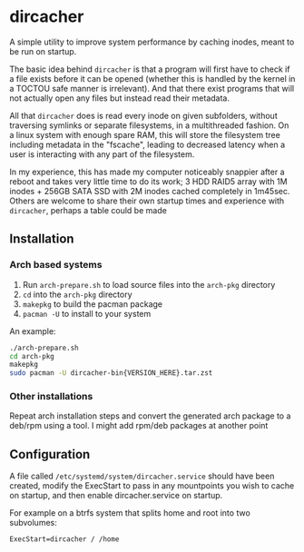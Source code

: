 # dircacher
A simple utility to improve system performance by caching inodes, meant to be run on startup.

The basic idea behind `dircacher` is that a program will first have to check if a file exists before it 
can be opened (whether this is handled by the kernel in a TOCTOU safe manner is irrelevant). And that there 
exist programs that will not actually open any files but instead read their metadata.

All that `dircacher` does is read every inode on given subfolders, without traversing symlinks or separate filesystems, in a 
multithreaded fashion. On a linux system with enough spare RAM, this will store the filesystem tree including metadata in the "fscache", 
leading to decreased latency when a user is interacting with any part of the filesystem.

In my experience, this has made my computer noticeably snappier after a reboot and takes very little time to do its work;
3 HDD RAID5 array with 1M inodes + 256GB SATA SSD with 2M inodes cached completely in 1m45sec.\
Others are welcome to share their own startup times and experience with `dircacher`, perhaps a table could be made

## Installation

### Arch based systems
1. Run `arch-prepare.sh` to load source files into the `arch-pkg` directory
1. `cd` into the `arch-pkg` directory
1. `makepkg` to build the pacman package
1. `pacman -U` to install to your system

An example:
```bash
./arch-prepare.sh
cd arch-pkg
makepkg
sudo pacman -U dircacher-bin{VERSION_HERE}.tar.zst
```

### Other installations
Repeat arch installation steps and convert the generated arch package to a deb/rpm using a tool. I might add rpm/deb packages at another point

## Configuration 
A file called `/etc/systemd/system/dircacher.service` should have been created, modify the ExecStart to pass in any mountpoints you wish to cache on startup, and then enable dircacher.service on startup.

For example on a btrfs system that splits home and root into two subvolumes:
```
ExecStart=dircacher / /home
```
